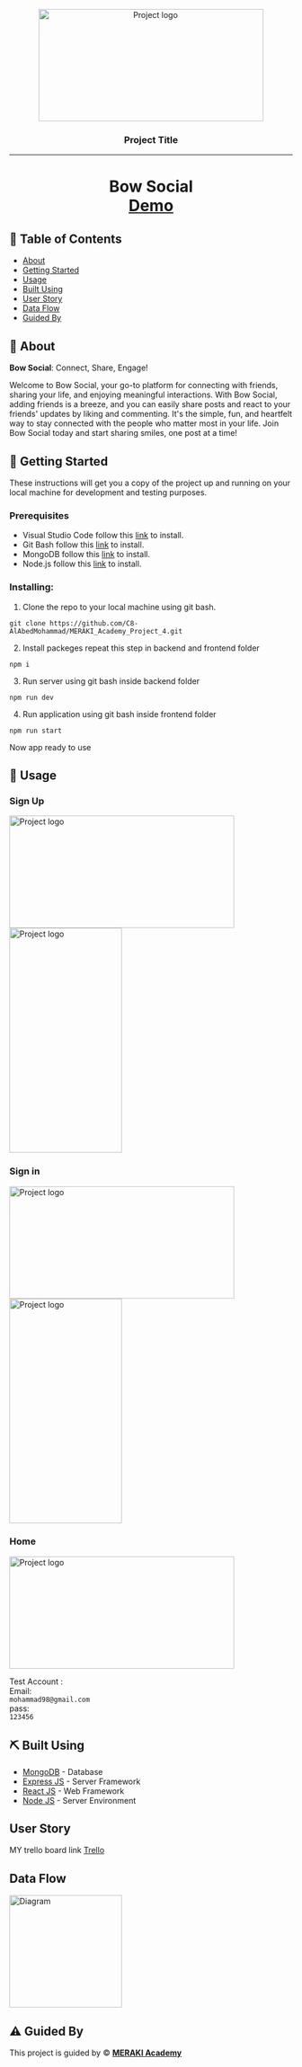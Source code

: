 <p align="center">
<a href="https://www.meraki-academy.org" target="_blank" rel="noopener noreferrer">
 <img width="400px" height="200px" src="https://res.cloudinary.com/dca6u433p/image/upload/v1694112886/1_dqrmwa.jpg" alt="Project logo" />
 </a>
</p>

<h3 align="center">Project Title
</h3>

---

<h1 align="center" >  Bow Social 
    <br> 
<a href=''>Demo</a>
    <br> 
</h1>

## 📝 Table of Contents

- [About](#about)
- [Getting Started](#getting_started)
- [Usage](#usage)
- [Built Using](#built_using)
- [User Story](#user_story)
- [Data Flow](#data_flow)
- [Guided By](#guided_by)

## 🧐 About <a name = "about"></a>

**Bow Social**: Connect, Share, Engage!

Welcome to Bow Social, your go-to platform for connecting with friends, sharing your life, and enjoying meaningful interactions. With Bow Social, adding friends is a breeze, and you can easily share posts and react to your friends' updates by liking and commenting. It's the simple, fun, and heartfelt way to stay connected with the people who matter most in your life. Join Bow Social today and start sharing smiles, one post at a time!

## 🏁 Getting Started <a name = "getting_started"></a>

These instructions will get you a copy of the project up and running on your local machine for development and testing purposes.

### Prerequisites

- Visual Studio Code follow this <a href=''>link</a> to install.
- Git Bash follow this <a href=''>link</a> to install.
- MongoDB follow this <a href=''>link</a> to install.
- Node.js follow this <a href=''>link</a> to install.

### Installing:

1. Clone the repo to your local machine using git bash.

```
git clone https://github.com/C8-AlAbedMohammad/MERAKI_Academy_Project_4.git
```

2. Install packeges repeat this step in backend and frontend folder

```
npm i
```

3. Run server using git bash inside backend folder

```
npm run dev
```

4. Run application using git bash inside frontend folder

```
npm run start
```

Now app ready to use

## 🎈 Usage <a name="usage"></a>
<h3>Sign Up</h3>
 <img width="400px" height="200px" src="https://res.cloudinary.com/dca6u433p/image/upload/v1694116504/Screenshot_12_fzfrvr.png" alt="Project logo" />
  <img width="200px" height="400px" src="https://res.cloudinary.com/dca6u433p/image/upload/v1694116503/Screenshot_13_fqpuib.png" alt="Project logo" />

<h3>Sign in </h3>
 <img width="400px" height="200px" src="https://res.cloudinary.com/dca6u433p/image/upload/v1694116503/Screenshot_11_sbplmj.png" alt="Project logo" />
   <img width="200px" height="400px" src="https://res.cloudinary.com/dca6u433p/image/upload/v1694116502/Screenshot_14_itizzu.png" alt="Project logo" />

 <h3>Home</h3>
 <img width="400px" height="200px" src="https://res.cloudinary.com/dca6u433p/image/upload/v1694116503/Screenshot_10_wuyifh.png" alt="Project logo" />


Test Account : <br/>
Email:  <br/>
```mohammad98@gmail.com``` <br/>
pass:  <br/>
```123456```

## ⛏️ Built Using <a name = "built_using"></a>

- [MongoDB](https://www.mongodb.com/) - Database
- [Express JS](https://expressjs.com/) - Server Framework
- [React JS](https://https://reactjs.org/) - Web Framework
- [Node JS](https://nodejs.org/en/) - Server Environment

## User Story <a name = "#user_story"></a>

MY trello board link
<a href='https://trello.com/b/wUp9PLqQ/project-4'>Trello</a>

## Data Flow <a name = "#data_flow"></a>

<img width=200px height=200px src="https://res.cloudinary.com/dca6u433p/image/upload/v1694117480/schema_diagram_koho65.png" alt="Diagram"></a>

## ⚠️ Guided By <a name = "guided_by"></a>

This project is guided by ©️ **[MERAKI Academy](https://www.meraki-academy.org)**
